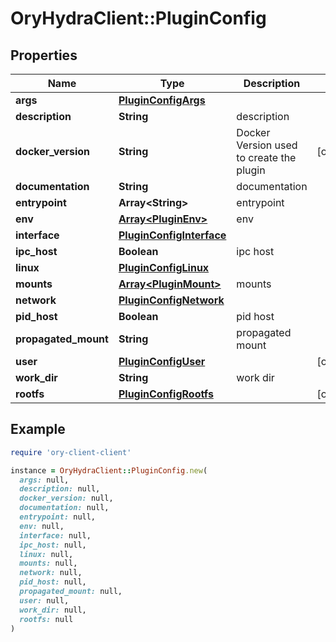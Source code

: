 # OryHydraClient::PluginConfig

## Properties

| Name | Type | Description | Notes |
| ---- | ---- | ----------- | ----- |
| **args** | [**PluginConfigArgs**](PluginConfigArgs.md) |  |  |
| **description** | **String** | description |  |
| **docker_version** | **String** | Docker Version used to create the plugin | [optional] |
| **documentation** | **String** | documentation |  |
| **entrypoint** | **Array&lt;String&gt;** | entrypoint |  |
| **env** | [**Array&lt;PluginEnv&gt;**](PluginEnv.md) | env |  |
| **interface** | [**PluginConfigInterface**](PluginConfigInterface.md) |  |  |
| **ipc_host** | **Boolean** | ipc host |  |
| **linux** | [**PluginConfigLinux**](PluginConfigLinux.md) |  |  |
| **mounts** | [**Array&lt;PluginMount&gt;**](PluginMount.md) | mounts |  |
| **network** | [**PluginConfigNetwork**](PluginConfigNetwork.md) |  |  |
| **pid_host** | **Boolean** | pid host |  |
| **propagated_mount** | **String** | propagated mount |  |
| **user** | [**PluginConfigUser**](PluginConfigUser.md) |  | [optional] |
| **work_dir** | **String** | work dir |  |
| **rootfs** | [**PluginConfigRootfs**](PluginConfigRootfs.md) |  | [optional] |

## Example

```ruby
require 'ory-client-client'

instance = OryHydraClient::PluginConfig.new(
  args: null,
  description: null,
  docker_version: null,
  documentation: null,
  entrypoint: null,
  env: null,
  interface: null,
  ipc_host: null,
  linux: null,
  mounts: null,
  network: null,
  pid_host: null,
  propagated_mount: null,
  user: null,
  work_dir: null,
  rootfs: null
)
```

